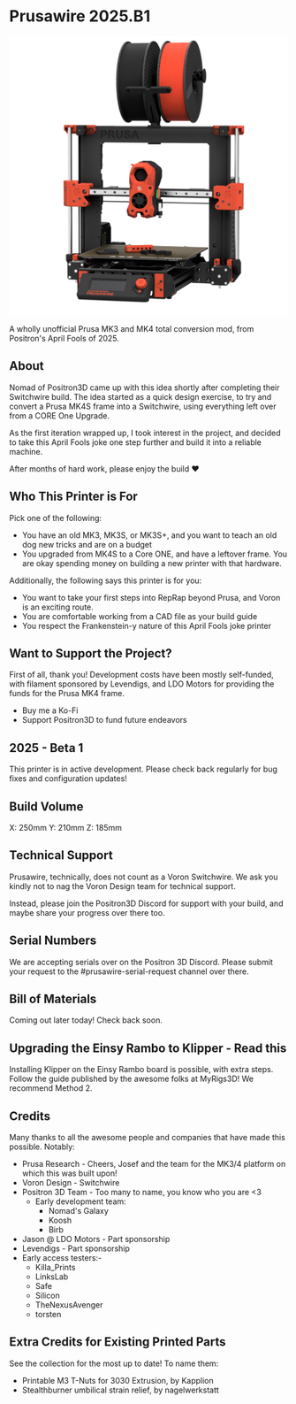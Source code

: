 # Prusawire 2025.B1

![Render](Assets/render.png)

A wholly unofficial Prusa MK3 and MK4 total conversion mod, from Positron's April Fools of 2025.


## About

Nomad of Positron3D came up with this idea shortly after completing their Switchwire build. The idea started as a quick design exercise, to try and convert a Prusa MK4S frame into a Switchwire, using everything left over from a CORE One Upgrade.

As the first iteration wrapped up, I took interest in the project, and decided to take this April Fools joke one step further and build it into a reliable machine.

After months of hard work, please enjoy the build ❤

## Who This Printer is For

Pick one of the following:

 - You have an old MK3, MK3S, or MK3S+, and you want to teach an old dog new tricks and are on a budget
 - You upgraded from MK4S to a Core ONE, and have a leftover frame. You are okay spending money on building a new printer with that hardware.

Additionally, the following says this printer is for you: 

 - You want to take your first steps into RepRap beyond Prusa, and Voron is an exciting route.
 - You are comfortable working from a CAD file as your build guide
 - You respect the Frankenstein-y nature of this April Fools joke printer

## Want to Support the Project?

First of all, thank you! Development costs have been mostly self-funded, with filament sponsored by Levendigs, and LDO Motors for providing the funds for the Prusa MK4 frame.

 - Buy me a Ko-Fi
 - Support Positron3D to fund future endeavors

## 2025 - Beta 1

This printer is in active development. Please check back regularly for bug fixes and configuration updates!

## Build Volume

X: 250mm
Y: 210mm
Z: 185mm

## Technical Support

Prusawire, technically, does not count as a Voron Switchwire. We ask you kindly not to nag the Voron Design team for technical support.

Instead, please join the Positron3D Discord for support with your build, and maybe share your progress over there too.

## Serial Numbers

We are accepting serials over on the Positron 3D Discord. Please submit your request to the #prusawire-serial-request channel over there. 

## Bill of Materials

Coming out later today! Check back soon.

## Upgrading the Einsy Rambo to Klipper - Read this

Installing Klipper on the Einsy Rambo board is possible, with extra steps. Follow the guide published by the awesome folks at MyRigs3D! We recommend Method 2.

## Credits 

Many thanks to all the awesome people and companies that have made this possible. Notably:

 - Prusa Research - Cheers, Josef and the team for the MK3/4 platform on which this was built upon!
 - Voron Design - Switchwire
 - Positron 3D Team - Too many to name, you know who you are <3
   - Early development team:
     - Nomad's Galaxy
     - Koosh
     - Birb
 - Jason @ LDO Motors - Part sponsorship
 - Levendigs - Part sponsorship 
 - Early access testers:-
    - Killa_Prints
    - LinksLab
    - Safe
    - Silicon
    - TheNexusAvenger
    - torsten

## Extra Credits for Existing Printed Parts

See the collection for the most up to date! To name them:

 - Printable M3 T-Nuts for 3030 Extrusion, by Kapplion
 - Stealthburner umbilical strain relief, by nagelwerkstatt
